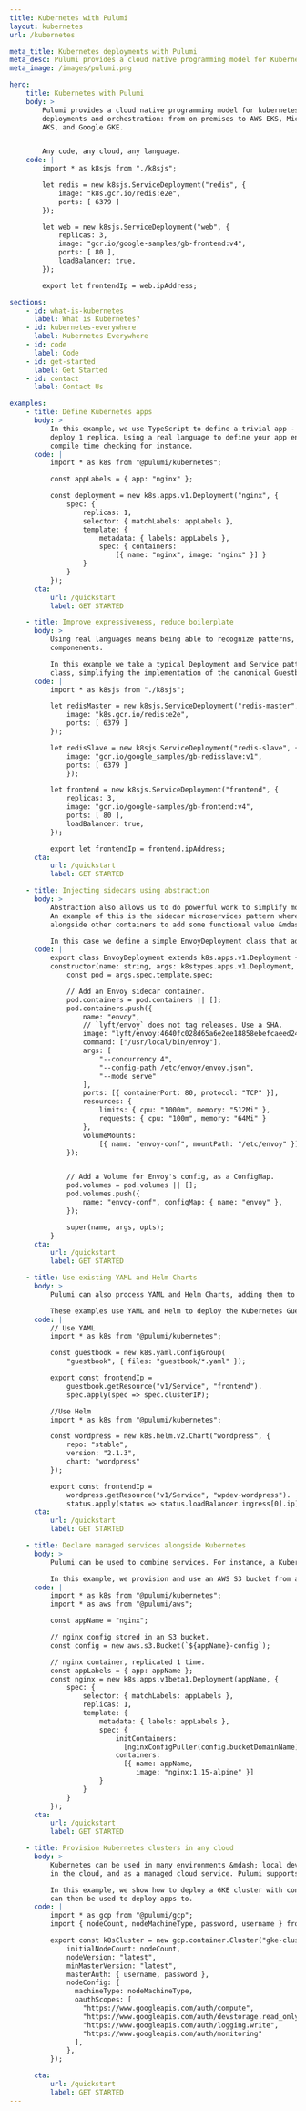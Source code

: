 ```yaml
---
title: Kubernetes with Pulumi
layout: kubernetes
url: /kubernetes

meta_title: Kubernetes deployments with Pulumi
meta_desc: Pulumi provides a cloud native programming model for Kubernetes deployments and orchestration. Any code, any cloud, any app.
meta_image: /images/pulumi.png

hero:
    title: Kubernetes with Pulumi
    body: >
        Pulumi provides a cloud native programming model for kubernetes
        deployments and orchestration: from on-premises to AWS EKS, Microsoft
        AKS, and Google GKE.


        Any code, any cloud, any language.
    code: |
        import * as k8sjs from "./k8sjs";

        let redis = new k8sjs.ServiceDeployment("redis", {
            image: "k8s.gcr.io/redis:e2e",
            ports: [ 6379 ]
        });

        let web = new k8sjs.ServiceDeployment("web", {
            replicas: 3,
            image: "gcr.io/google-samples/gb-frontend:v4",
            ports: [ 80 ],
            loadBalancer: true,
        });

        export let frontendIp = web.ipAddress;

sections:
    - id: what-is-kubernetes
      label: What is Kubernetes?
    - id: kubernetes-everywhere
      label: Kubernetes Everywhere
    - id: code
      label: Code
    - id: get-started
      label: Get Started
    - id: contact
      label: Contact Us

examples:
    - title: Define Kubernetes apps
      body: >
          In this example, we use TypeScript to define a trivial app - an nginx image - and
          deploy 1 replica. Using a real language to define your app enables great IDE support &mdash;
          compile time checking for instance.
      code: |
          import * as k8s from "@pulumi/kubernetes";

          const appLabels = { app: "nginx" };

          const deployment = new k8s.apps.v1.Deployment("nginx", {
              spec: {
                  replicas: 1,
                  selector: { matchLabels: appLabels },
                  template: {
                      metadata: { labels: appLabels },
                      spec: { containers:
                          [{ name: "nginx", image: "nginx" }] }
                  }
              }
          });
      cta:
          url: /quickstart
          label: GET STARTED

    - title: Improve expressiveness, reduce boilerplate
      body: >
          Using real languages means being able to recognize patterns, and abstract them to reusable
          componenents.

          In this example we take a typical Deployment and Service pattern to create a ServiceDeployment
          class, simplifying the implementation of the canonical Guestbook app.
      code: |
          import * as k8sjs from "./k8sjs";

          let redisMaster = new k8sjs.ServiceDeployment("redis-master", {
              image: "k8s.gcr.io/redis:e2e",
              ports: [ 6379 ]
          });

          let redisSlave = new k8sjs.ServiceDeployment("redis-slave", {
              image: "gcr.io/google_samples/gb-redisslave:v1",
              ports: [ 6379 ]
              });

          let frontend = new k8sjs.ServiceDeployment("frontend", {
              replicas: 3,
              image: "gcr.io/google-samples/gb-frontend:v4",
              ports: [ 80 ],
              loadBalancer: true,
          });

          export let frontendIp = frontend.ipAddress;
      cta:
          url: /quickstart
          label: GET STARTED

    - title: Injecting sidecars using abstraction
      body: >
          Abstraction also allows us to do powerful work to simplify more complex configuration.
          An example of this is the sidecar microservices pattern where a container runs
          alongside other containers to add some functional value &mdash; logging, proxying etc.

          In this case we define a simple EnvoyDeployment class that adds an Envoy sidecar to our Kubernetes app.
      code: |
          export class EnvoyDeployment extends k8s.apps.v1.Deployment {
          constructor(name: string, args: k8stypes.apps.v1.Deployment, opts?: pulumi.CustomResourceOptions) {
              const pod = args.spec.template.spec;

              // Add an Envoy sidecar container.
              pod.containers = pod.containers || [];
              pod.containers.push({
                  name: "envoy",
                  // `lyft/envoy` does not tag releases. Use a SHA.
                  image: "lyft/envoy:4640fc028d65a6e2ee18858ebefcaeed24dffa81",
                  command: ["/usr/local/bin/envoy"],
                  args: [
                      "--concurrency 4",
                      "--config-path /etc/envoy/envoy.json",
                      "--mode serve"
                  ],
                  ports: [{ containerPort: 80, protocol: "TCP" }],
                  resources: {
                      limits: { cpu: "1000m", memory: "512Mi" },
                      requests: { cpu: "100m", memory: "64Mi" }
                  },
                  volumeMounts:
                      [{ name: "envoy-conf", mountPath: "/etc/envoy" }]
              });


              // Add a Volume for Envoy's config, as a ConfigMap.
              pod.volumes = pod.volumes || [];
              pod.volumes.push({
                  name: "envoy-conf", configMap: { name: "envoy" },
              });

              super(name, args, opts);
          }
      cta:
          url: /quickstart
          label: GET STARTED

    - title: Use existing YAML and Helm Charts
      body: >
          Pulumi can also process YAML and Helm Charts, adding them to Pulumi programs which unlocks multi-cloud and advanced delivery scenarios.

          These examples use YAML and Helm to deploy the Kubernetes Guestbook app and Wordpress.
      code: |
          // Use YAML
          import * as k8s from "@pulumi/kubernetes";

          const guestbook = new k8s.yaml.ConfigGroup(
              "guestbook", { files: "guestbook/*.yaml" });

          export const frontendIp =
              guestbook.getResource("v1/Service", "frontend").
              spec.apply(spec => spec.clusterIP);

          //Use Helm
          import * as k8s from "@pulumi/kubernetes";

          const wordpress = new k8s.helm.v2.Chart("wordpress", {
              repo: "stable",
              version: "2.1.3",
              chart: "wordpress"
          });

          export const frontendIp =
              wordpress.getResource("v1/Service", "wpdev-wordpress").
              status.apply(status => status.loadBalancer.ingress[0].ip);
      cta:
          url: /quickstart
          label: GET STARTED

    - title: Declare managed services alongside Kubernetes
      body: >
          Pulumi can be used to combine services. For instance, a Kubernetes cluster and an associated database (such as RDS).

          In this example, we provision and use an AWS S3 bucket from a Kubernetes service.
      code: |
          import * as k8s from "@pulumi/kubernetes";
          import * as aws from "@pulumi/aws";

          const appName = "nginx";

          // nginx config stored in an S3 bucket.
          const config = new aws.s3.Bucket(`${appName}-config`);

          // nginx container, replicated 1 time.
          const appLabels = { app: appName };
          const nginx = new k8s.apps.v1beta1.Deployment(appName, {
              spec: {
                  selector: { matchLabels: appLabels },
                  replicas: 1,
                  template: {
                      metadata: { labels: appLabels },
                      spec: {
                          initContainers:
                            [nginxConfigPuller(config.bucketDomainName)],
                          containers:
                            [{ name: appName,
                               image: "nginx:1.15-alpine" }]
                      }
                  }
              }
          });
      cta:
          url: /quickstart
          label: GET STARTED

    - title: Provision Kubernetes clusters in any cloud
      body: >
          Kubernetes can be used in many environments &mdash; local dev, in the data center, self-hosted
          in the cloud, and as a managed cloud service. Pulumi supports all of those options.

          In this example, we show how to deploy a GKE cluster with configurable settings, which
          can then be used to deploy apps to.
      code: |
          import * as gcp from "@pulumi/gcp";
          import { nodeCount, nodeMachineType, password, username } from "./config";

          export const k8sCluster = new gcp.container.Cluster("gke-cluster", {
              initialNodeCount: nodeCount,
              nodeVersion: "latest",
              minMasterVersion: "latest",
              masterAuth: { username, password },
              nodeConfig: {
                machineType: nodeMachineType,
                oauthScopes: [
                  "https://www.googleapis.com/auth/compute",
                  "https://www.googleapis.com/auth/devstorage.read_only",
                  "https://www.googleapis.com/auth/logging.write",
                  "https://www.googleapis.com/auth/monitoring"
                ],
              },
          });

      cta:
          url: /quickstart
          label: GET STARTED
---
```

